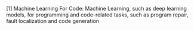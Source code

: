 [1] Machine Learning For Code: Machine Learning, such as deep learning models, for programming and code-related tasks, such as program repair, fault localization and code generation
